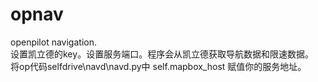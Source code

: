 # opnav
openpilot navigation.  
设置凯立德的key。设置服务端口。程序会从凯立德获取导航数据和限速数据。  
将op代码selfdrive\navd\navd.py中 self.mapbox_host 赋值你的服务地址。 
